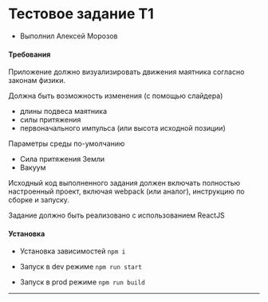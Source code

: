 # Тестовое задание T1

* Выполнил Алексей Морозов

#### Требования

Приложение должно визуализировать движения маятника согласно законам физики.

Должна быть возможность изменения (с помощью слайдера)
- длины подвеса маятника
- силы притяжения
- первоначального импульса (или высота исходной позиции)

Параметры среды по-умолчанию
- Сила притяжения Земли
- Вакуум

Исходный код выполненного задания должен включать полностью настроенный проект, включая webpack (или аналог), 
инструкцию по сборке и запуску.

Задание должно быть реализовано с использованием ReactJS

#### Установка

- Установка зависимостей `npm i`

- Запуск в dev режиме `npm run start`

- Запуск в prod режиме `npm run build`

---
